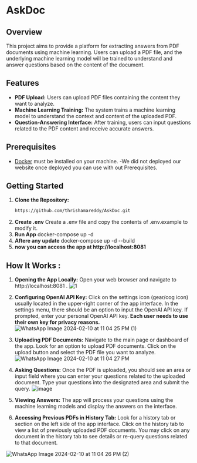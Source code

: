 # AskDoc
## Overview
This project aims to provide a platform for extracting answers from PDF documents using machine learning. Users can upload a PDF file, and the underlying machine learning model will be trained to understand and answer questions based on the content of the document.


## Features
- **PDF Upload:** Users can upload PDF files containing the content they want to analyze.
- **Machine Learning Training:** The system trains a machine learning model to understand the context and content of the uploaded PDF.
- **Question-Answering Interface:** After training, users can input questions related to the PDF content and receive accurate answers.


## Prerequisites
- [Docker](https://www.docker.com/get-started) must be installed on your machine.
-We did not deployed our website once deployed you can use with out Prerequisites.


## Getting Started
1. **Clone the Repository:**
   ```bash
   https://github.com/thrishamareddy/AskDoc.git
2. **Create .env**
  Create a .env file and copy the contents of .env.example to modify it.
3. **Run App**
  docker-compose up -d
4. **Aftere any update**
   docker-compose up -d --build
5. **now you can access the app at http://localhost:8081**

## How It Works :
1. **Opening the App Locally:**
Open your web browser and navigate to http://localhost:8081 .
![1](https://github.com/thrishamareddy/AskDoc/assets/114424485/75540524-fe32-48c7-9763-79cd0e40c09a)

2. **Configuring OpenAI API Key:**
Click on the settings icon (gear/cog icon) usually located in the upper-right corner of the app interface.
In the settings menu, there should be an option to input the OpenAI API key. If prompted, enter your personal OpenAI API key. **Each user needs to use their own key for privacy reasons.**
![WhatsApp Image 2024-02-10 at 11 04 25 PM (1)](https://github.com/thrishamareddy/AskDoc/assets/114424485/5b46e824-b0b6-4c29-a589-80b1e5341e05)

3. **Uploading PDF Documents:**
Navigate to the main page or dashboard of the app.
Look for an option to upload PDF documents. 
Click on the upload button and select the PDF file you want to analyze.
![WhatsApp Image 2024-02-10 at 11 04 27 PM](https://github.com/thrishamareddy/AskDoc/assets/114424485/09fc0deb-2572-4606-a98b-3bbba6653547)

4. **Asking Questions:**
Once the PDF is uploaded, you should see an area or input field where you can enter your questions related to the uploaded document.
Type your questions into the designated area and submit the query.
![image](https://github.com/thrishamareddy/AskDoc/assets/114424485/32bbbec8-e4b9-4d61-9a0d-92a3a90711f7)


5. **Viewing Answers:**
The app will process your questions using the machine learning models and display the answers on the interface.
6. **Accessing Previous PDFs in History Tab:**
Look for a history tab or section on the left side of the app interface.
Click on the history tab to view a list of previously uploaded PDF documents.
You may click on any document in the history tab to see details or re-query questions related to that document.


![WhatsApp Image 2024-02-10 at 11 04 26 PM (2)](https://github.com/thrishamareddy/AskDoc/assets/114424485/4f30650e-b25a-400f-95db-610f82651df5)




